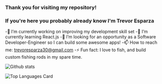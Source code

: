 ### Thank you for visiting my repository!
### If you're here you probably already know I'm Trevor Esparza


-🔭 I’m currently working on improving my development skill set
-🌱 I’m currently learning React.js
-👯 I’m looking for an opportunity as a Software Developer-Engineer so I can build some awesome apps!
-📫 How to reach me: trevoresparza30@gmail.com
-⚡ Fun fact: I love to fish, and build custom fishing rods in my spare time. 

![Github stats](https://github-readme-stats.vercel.app/api?username=esptrev&theme=highcontrast&show_icons=true&count_private=true)

![Top Languages Card](https://github-readme-stats.vercel.app/api/top-langs/?username=esptrev)
